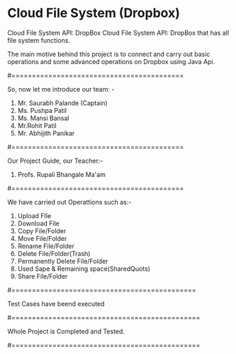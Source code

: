 # Cloud File System (Dropbox)
Cloud File System API: DropBox Cloud File System API: DropBox that has all file system functions.


The main motive behind this project is to connect and carry out basic operations and some advanced operations on Dropbox using Java Api.


#==========================================

So, now let me introduce our team: -
1. Mr. Saurabh Palande (Captain)
2. Ms. Pushpa Patil
3. Ms. Mansi Bansal
4. Mr.Rohit Patil
5. Mr. Abhijith Panikar

#==========================================

Our Project Guide, our Teacher:- 
1. Profs. Rupali Bhangale Ma'am

#==========================================


We have carried out Operattions such as:-
1. Upload FIle
2. Download File
3. Copy File/Folder
4. Move File/Folder
5. Rename File/Folder
6. Delete File/Folder(Trash)
7. Permanently Delete File/Folder
8. Used Sape & Remaining space(SharedQuots)
9. Share File/Folder

#=============================================

Test Cases have beend executed

#==============================================

Whole Project is Completed and Tested.

#==============================================
